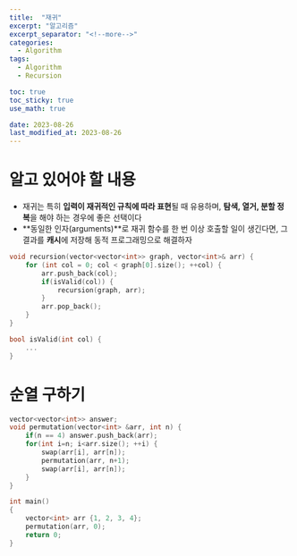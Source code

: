 ```yaml
---
title:  "재귀"
excerpt: "알고리즘"
excerpt_separator: "<!--more-->"
categories:
  - Algorithm
tags:
  - Algorithm
  - Recursion

toc: true
toc_sticky: true
use_math: true

date: 2023-08-26	
last_modified_at: 2023-08-26
---
```


# 알고 있어야 할 내용
- 재귀는 특히 **입력이 재귀적인 규칙에 따라 표현**될 때 유용하며, **탐색, 열거, 분할 정복**을 해야 하는 경우에 좋은 선택이다
- **동일한 인자(arguments)**로 재귀 함수를 한 번 이상 호출할 일이 생긴다면, 그 결과를 **캐시**에 저장해 동적 프로그래밍으로 해결하자

```cpp
void recursion(vector<vector<int>> graph, vector<int>& arr) {
	for (int col = 0; col < graph[0].size(); ++col) {
		arr.push_back(col);
		if(isValid(col)) {
			recursion(graph, arr);
		}
		arr.pop_back();
	}
}

bool isValid(int col) {
	...
}
```


# 순열 구하기

```cpp
vector<vector<int>> answer;
void permutation(vector<int> &arr, int n) {
	if(n == 4) answer.push_back(arr);
	for(int i=n; i<arr.size(); ++i) {
		swap(arr[i], arr[n]);
		permutation(arr, n+1);
		swap(arr[i], arr[n]);
	}
}

int main()
{
	vector<int> arr {1, 2, 3, 4};
	permutation(arr, 0);
	return 0;
}
```